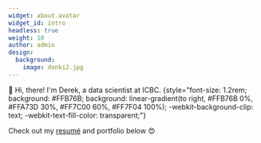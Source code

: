 ```yaml
---
widget: about.avatar
widget_id: intro
headless: true
weight: 10
author: admin
design:
  background:
    image: donki2.jpg
---
```

👋 Hi, there! I'm Derek, a data scientist at ICBC.
{style="font-size: 1.2rem; background: #FFB76B; background: linear-gradient(to right, #FFB76B 0%, #FFA73D 30%, #FF7C00 60%, #FF7F04 100%); -webkit-background-clip: text; -webkit-text-fill-color: transparent;"}

Check out my [resumé](/about/) and portfolio below 😍